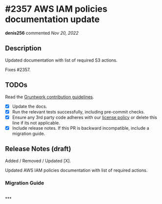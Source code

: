 # #2357 AWS IAM policies documentation update

**denis256** commented *Nov 20, 2022*

<!-- Prepend '[WIP]' to the title if this PR is still a work-in-progress. Remove it when it is ready for review! -->

## Description
Updated documentation with list of required S3 actions.

Fixes #2357.

<!-- Description of the changes introduced by this PR. -->

## TODOs

Read the [Gruntwork contribution guidelines](https://gruntwork.notion.site/Gruntwork-Coding-Methodology-02fdcd6e4b004e818553684760bf691e).

- [x] Update the docs.
- [x] Run the relevant tests successfully, including pre-commit checks.
- [x] Ensure any 3rd party code adheres with our [license policy](https://www.notion.so/gruntwork/Gruntwork-licenses-and-open-source-usage-policy-f7dece1f780341c7b69c1763f22b1378) or delete this line if its not applicable.
- [x] Include release notes. If this PR is backward incompatible, include a migration guide.

## Release Notes (draft)

<!-- One-line description of the PR that can be included in the final release notes. -->
Added / Removed / Updated [X].

Updated AWS IAM policies documentation with list of required actions.

### Migration Guide

<!-- Important: If you made any backward incompatible changes, then you must write a migration guide! -->


<br />
***


